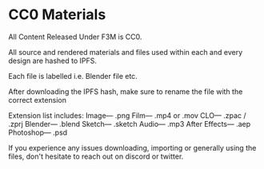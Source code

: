 # CC0 Materials
All Content Released Under F3M is CC0.

All source and rendered materials and files used within each and every design are hashed to IPFS.

Each file is labelled i.e. Blender file etc. 

After downloading the IPFS hash, make sure to rename the file with the correct extension

Extension list includes:
Image— .png
Film— .mp4 or .mov
CLO— .zpac / .zprj
Blender— .blend
Sketch— .sketch
Audio— .mp3
After Effects— .aep
Photoshop— .psd

If you experience any issues downloading, importing or generally using the files, don't hesitate to reach out on discord or twitter.
